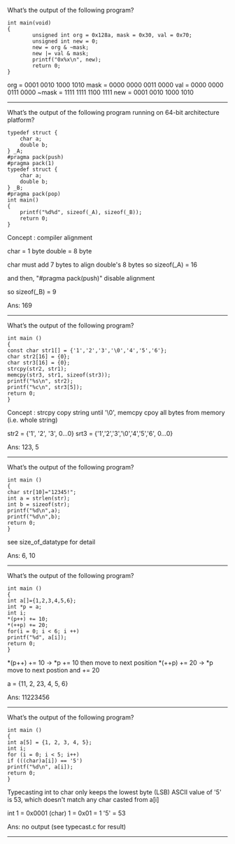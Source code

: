 What’s the output of the following program?
```
int main(void)
{
    	unsigned int org = 0x128a, mask = 0x30, val = 0x70;
    	unsigned int new = 0;
    	new = org & ~mask;
    	new |= val & mask;
    	printf("0x%x\n", new);
    	return 0;
}
```

org   = 0001 0010 1000 1010
mask  = 0000 0000 0011 0000
val   = 0000 0000 0111 0000 
~mask = 1111 1111 1100 1111
new   = 0001 0010 1000 1010

***

What’s the output of the following program running on 64-bit architecture platform?
```
typedef struct {
    char a;
    double b;
} _A;
#pragma pack(push)
#pragma pack(1)
typedef struct {
    char a;
    double b;
} _B;
#pragma pack(pop)
int main()
{
    printf("%d%d", sizeof(_A), sizeof(_B));
    return 0;
}
```

Concept : compiler alignment

char   = 1 byte
double = 8 byte

char must add 7 bytes to align double's 8 bytes
so sizeof(_A) = 16

and then, "#pragma pack(push)" disable alignment

so sizeof(_B) = 9

Ans: 169

***

What’s the output of the following program?
```
int main ()
{
const char str1[] = {'1','2','3','\0','4','5','6'};
char str2[16] = {0};
char str3[16] = {0};
strcpy(str2, str1);
memcpy(str3, str1, sizeof(str3));
printf("%s\n", str2);
printf("%c\n", str3[5]);
return 0;
}
```

Concept : strcpy copy string until '\0', memcpy cpoy all bytes from memory (i.e. whole string)

str2 = {'1', '2', '3', 0...0}
srt3 = {'1','2','3','\0','4','5','6', 0...0}

Ans: 123, 5

***

What’s the output of the following program?
```
int main ()
{
char str[10]="12345!";
int a = strlen(str); 
int b = sizeof(str);
printf("%d\n",a);
printf("%d\n",b);
return 0;
}
```

see size_of_datatype for detail

Ans: 6, 10

***

What’s the output of the following program?
```
int main ()
{
int a[]={1,2,3,4,5,6};
int *p = a; 
int i;
*(p++) += 10; 
*(++p) += 20; 
for(i = 0; i < 6; i ++)
printf("%d", a[i]);
return 0;
}
```

*(p++) += 10 -> *p += 10 then move to next position
*(++p) += 20 -> *p move to next postion and += 20

a = {11, 2, 23, 4, 5, 6}

Ans: 11223456

***

What’s the output of the following program?
```
int main ()
{
int a[5] = {1, 2, 3, 4, 5};
int i;
for (i = 0; i < 5; i++)
if (((char)a[i]) == '5')
printf("%d\n", a[i]);
return 0;
}
```

Typecasting int to char only keeps the lowest byte (LSB)
ASCII value of '5' is 53, which doesn't match any char casted from a[i]

int 1    = 0x0001
(char) 1 = 0x01 = 1
'5'      = 53

Ans: no output (see typecast.c for result)

***